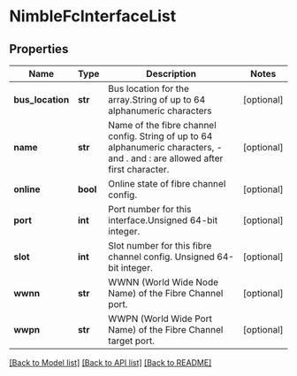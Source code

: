 # NimbleFcInterfaceList

## Properties
Name | Type | Description | Notes
------------ | ------------- | ------------- | -------------
**bus_location** | **str** | Bus location for the array.String of up to 64 alphanumeric characters | [optional] 
**name** | **str** | Name of the fibre channel config. String of up to 64 alphanumeric characters, - and . and : are allowed after first character. | [optional] 
**online** | **bool** | Online state of fibre channel config. | [optional] 
**port** | **int** | Port number for this interface.Unsigned 64-bit integer. | [optional] 
**slot** | **int** | Slot number for this fibre channel config. Unsigned 64-bit integer. | [optional] 
**wwnn** | **str** | WWNN (World Wide Node Name) of the Fibre Channel port. | [optional] 
**wwpn** | **str** | WWPN (World Wide Port Name) of the Fibre Channel target port. | [optional] 

[[Back to Model list]](../README.md#documentation-for-models) [[Back to API list]](../README.md#documentation-for-api-endpoints) [[Back to README]](../README.md)


